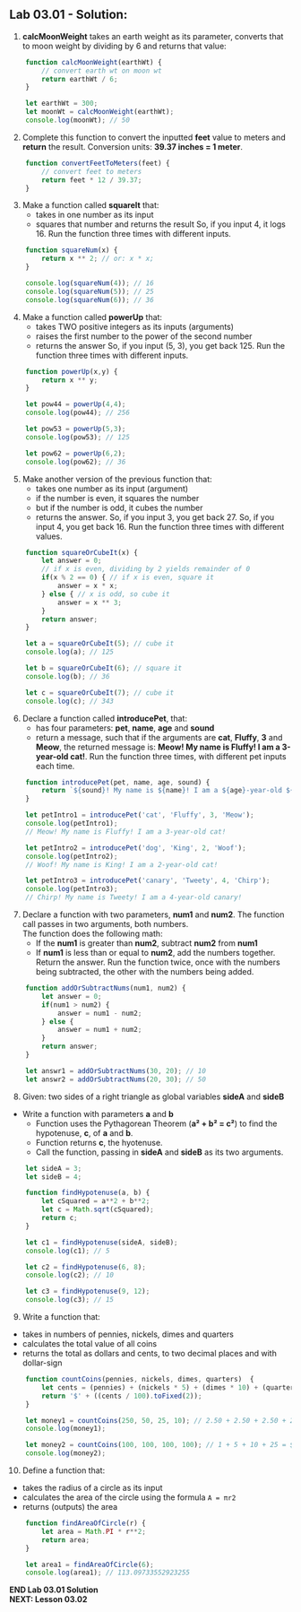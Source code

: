 
## Lab 03.01 - Solution:

1.  **calcMoonWeight** takes an earth weight as its parameter, converts that to moon weight by dividing by 6 and returns that value:

```js
    function calcMoonWeight(earthWt) {
        // convert earth wt on moon wt
        return earthWt / 6; 
    }

    let earthWt = 300;
    let moonWt = calcMoonWeight(earthWt);
    console.log(moonWt); // 50
```

2.  Complete this function to convert the inputted **feet** value to meters and **return** the result. Conversion units: **39.37 inches = 1 meter**. 

```js
    function convertFeetToMeters(feet) {
        // convert feet to meters
        return feet * 12 / 39.37;
    }
```

3. Make a function called **squareIt** that:
    - takes in one number as its input 
    - squares that number and returns the result
So, if you input 4, it logs 16. 
Run the function three times with different inputs.

```js
    function squareNum(x) {
        return x ** 2; // or: x * x;
    }

    console.log(squareNum(4)); // 16
    console.log(squareNum(5)); // 25
    console.log(squareNum(6)); // 36
```

4.  Make a function called **powerUp** that:
    -  takes TWO positive integers as its inputs (arguments)
    -  raises the first number to the power of the second number
    -  returns the answer 
    So, if you input (5, 3), you get back 125. 
    Run the function three times with different inputs.

```js
    function powerUp(x,y) {
        return x ** y;
    }

    let pow44 = powerUp(4,4);
    console.log(pow44); // 256

    let pow53 = powerUp(5,3);
    console.log(pow53); // 125

    let pow62 = powerUp(6,2);
    console.log(pow62); // 36
```

5. Make another version of the previous function that:
    -  takes one number as its input (argument)
    -  if the number is even, it squares the number
     - but if the number is odd, it cubes the number
    -  returns the answer.
    So, if you input 3, you get back 27. 
    So, if you input 4, you get back 16. 
    Run the function three times with different values.

```js
    function squareOrCubeIt(x) {
        let answer = 0;
        // if x is even, dividing by 2 yields remainder of 0
        if(x % 2 == 0) { // if x is even, square it
            answer = x * x;
        } else { // x is odd, so cube it
            answer = x ** 3;
        }
        return answer;
    }

    let a = squareOrCubeIt(5); // cube it
    console.log(a); // 125

    let b = squareOrCubeIt(6); // square it
    console.log(b); // 36

    let c = squareOrCubeIt(7); // cube it
    console.log(c); // 343
```

6. Declare a function called **introducePet**, that:
    - has four parameters: **pet**, **name**, **age** and **sound**
    - return a message, such that if the arguments are **cat**, **Fluffy**, **3** and **Meow**, the returned message is: **Meow! My name is Fluffy! I am a 3-year-old cat!**. 
    Run the function three times, with different pet inputs each time.

```js
    function introducePet(pet, name, age, sound) {
        return `${sound}! My name is ${name}! I am a ${age}-year-old ${pet}`;
    }

    let petIntro1 = introducePet('cat', 'Fluffy', 3, 'Meow');
    console.log(petIntro1);
    // Meow! My name is Fluffy! I am a 3-year-old cat!

    let petIntro2 = introducePet('dog', 'King', 2, 'Woof');
    console.log(petIntro2);
    // Woof! My name is King! I am a 2-year-old cat!

    let petIntro3 = introducePet('canary', 'Tweety', 4, 'Chirp');
    console.log(petIntro3);
    // Chirp! My name is Tweety! I am a 4-year-old canary!
```

7. Declare a function with two parameters, **num1** and **num2**.
    The function call passes in two arguments, both numbers.  
    The function does the following math:  
    - If the **num1** is greater than **num2**, subtract **num2** from **num1**  
    - If **num1** is less than or equal to **num2**, add the numbers together.  
    Return the answer.
    Run the function twice, once with the numbers being subtracted, the other with the numbers being added.

```js
    function addOrSubtractNums(num1, num2) {
        let answer = 0;
        if(num1 > num2) {
            answer = num1 - num2;
        } else {
            answer = num1 + num2;
        }
        return answer;
    }

    let answr1 = addOrSubtractNums(30, 20); // 10 
    let answr2 = addOrSubtractNums(20, 30); // 50
```

8. Given: two sides of a right triangle as global variables **sideA** and **sideB**
- Write a function with parameters **a** and **b**
    - Function uses the Pythagorean Theorem (**a² + b² = c²**) to find the hypotenuse, **c**, of **a** and **b**.
    - Function returns **c**, the hyotenuse.
    - Call the function, passing in **sideA** and **sideB** as its two arguments.

```js
    let sideA = 3;
    let sideB = 4;

    function findHypotenuse(a, b) {
        let cSquared = a**2 + b**2;
        let c = Math.sqrt(cSquared);
        return c; 
    }

    let c1 = findHypotenuse(sideA, sideB);
    console.log(c1); // 5

    let c2 = findHypotenuse(6, 8);
    console.log(c2); // 10

    let c3 = findHypotenuse(9, 12);
    console.log(c3); // 15
```

9. Write a function that:
- takes in numbers of pennies, nickels, dimes and quarters
- calculates the total value of all coins
- returns the total as dollars and cents, to two decimal places and with dollar-sign

```js
    function countCoins(pennies, nickels, dimes, quarters)  {
        let cents = (pennies) + (nickels * 5) + (dimes * 10) + (quarters * 25);
        return '$' + ((cents / 100).toFixed(2));
    }

    let money1 = countCoins(250, 50, 25, 10); // 2.50 + 2.50 + 2.50 + 2.50 = $10.00
    console.log(money1);

    let money2 = countCoins(100, 100, 100, 100); // 1 + 5 + 10 + 25 = $41.00
    console.log(money2);
```    

10. Define a function that:
- takes the radius of a circle as its input
- calculates the area of the circle using the formula `A = πr2`
- returns (outputs) the area

```js
    function findAreaOfCircle(r) {
        let area = Math.PI * r**2;
        return area; 
    }

    let area1 = findAreaOfCircle(6);
    console.log(area1); // 113.09733552923255
```

**END Lab 03.01 Solution**  
**NEXT: Lesson 03.02**  